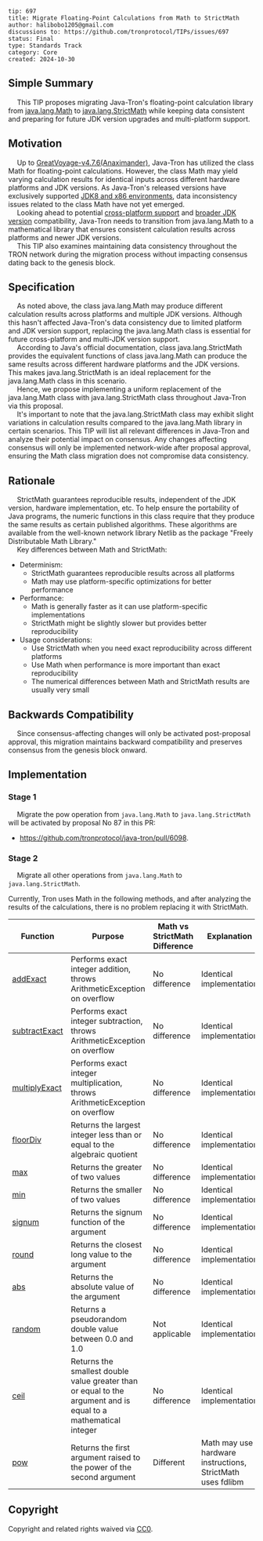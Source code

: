 ```
tip: 697
title: Migrate Floating-Point Calculations from Math to StrictMath	
author: halibobo1205@gmail.com
discussions to: https://github.com/tronprotocol/TIPs/issues/697
status: Final
type: Standards Track
category: Core
created: 2024-10-30
```

## Simple Summary

&ensp;&ensp; This TIP proposes migrating Java-Tron's floating-point calculation library from [java.lang.Math](https://docs.oracle.com/javase/8/docs/api/java/lang/Math.html) to [java.lang.StrictMath](https://docs.oracle.com/javase/8/docs/api/java/lang/StrictMath.html) while keeping data consistent and preparing for future JDK version upgrades and multi-platform support.  


## Motivation

&ensp;&ensp; Up to [GreatVoyage-v4.7.6(Anaximander)](https://github.com/tronprotocol/java-tron/releases/tag/GreatVoyage-v4.7.6), Java-Tron has utilized the class Math for floating-point calculations. However, the class Math may yield varying calculation results for identical inputs across different hardware platforms and JDK versions. As Java-Tron's released versions have exclusively supported [JDK8 and x86 environments](https://github.com/tronprotocol/java-tron?tab=readme-ov-file#running-java-tron), data inconsistency issues related to the class Math have not yet emerged.  
&ensp;&ensp; Looking ahead to potential [cross-platform support](https://github.com/tronprotocol/java-tron/issues/5954) and [broader JDK version](https://github.com/tronprotocol/java-tron/issues/5976) compatibility, Java-Tron needs to transition from java.lang.Math to a mathematical library that ensures consistent calculation results across platforms and newer JDK versions.  
&ensp;&ensp; This TIP also examines maintaining data consistency throughout the TRON network during the migration process without impacting consensus dating back to the genesis block.


## Specification

&ensp;&ensp; As noted above, the class java.lang.Math may produce different calculation results across platforms and multiple JDK versions. Although this hasn't affected Java-Tron's data consistency due to limited platform and JDK version support, replacing the java.lang.Math class is essential for future cross-platform and multi-JDK version support.  
&ensp;&ensp; According to Java's official documentation, class java.lang.StrictMath provides the equivalent functions of class java.lang.Math can produce the same results across different hardware platforms and the JDK versions. This makes java.lang.StrictMath is an ideal replacement for the java.lang.Math class in this scenario.  
&ensp;&ensp; Hence, we propose implementing a uniform replacement of the java.lang.Math class with java.lang.StrictMath class throughout Java-Tron via this proposal.  
&ensp;&ensp; It's important to note that the java.lang.StrictMath class may exhibit slight variations in calculation results compared to the java.lang.Math library in certain scenarios. This TIP will list all relevant differences in Java-Tron and analyze their potential impact on consensus. Any changes affecting consensus will only be implemented network-wide after proposal approval, ensuring the Math class migration does not compromise data consistency.  


## Rationale

&ensp;&ensp; StrictMath guarantees reproducible results, independent of the JDK version, hardware implementation, etc. To help ensure the portability of Java programs, the numeric functions in this class require that they produce the same results as certain published algorithms. These algorithms are available from the well-known network library Netlib as the package "Freely Distributable Math Library."  
&ensp;&ensp; Key differences between Math and StrictMath:  
- Determinism:
    - StrictMath guarantees reproducible results across all platforms
    - Math may use platform-specific optimizations for better performance
- Performance:
    - Math is generally faster as it can use platform-specific implementations
    - StrictMath might be slightly slower but provides better reproducibility
- Usage considerations:
    - Use StrictMath when you need exact reproducibility across different platforms
    - Use Math when performance is more important than exact reproducibility
    - The numerical differences between Math and StrictMath results are usually very small


## Backwards Compatibility

&ensp;&ensp; Since consensus-affecting changes will only be activated post-proposal approval, this migration maintains backward compatibility and preserves consensus from the genesis block onward.  


## Implementation

### Stage 1
&ensp;&ensp; Migrate the pow operation from `java.lang.Math` to `java.lang.StrictMath` will be activated by proposal No 87 in this PR:  
- https://github.com/tronprotocol/java-tron/pull/6098.

### Stage 2
&ensp;&ensp; Migrate all other operations from `java.lang.Math` to `java.lang.StrictMath`.

Currently, Tron uses Math in the following methods, and after analyzing the results of the calculations, there is no problem replacing it with StrictMath.  

| Function | Purpose | Math vs StrictMath Difference| Explanation |
|----------|---------|-------------------------------------|-------------|
| [addExact](https://docs.oracle.com/javase/8/docs/api/java/lang/Math.html#addExact-int-int-) | Performs exact integer addition, throws ArithmeticException on overflow | No difference | Identical implementation |
| [subtractExact](https://docs.oracle.com/javase/8/docs/api/java/lang/Math.html#subtractExact-int-int-) | Performs exact integer subtraction, throws ArithmeticException on overflow | No difference | Identical implementation |
| [multiplyExact](https://docs.oracle.com/javase/8/docs/api/java/lang/Math.html#multiplyExact-int-int-) | Performs exact integer multiplication, throws ArithmeticException on overflow | No difference | Identical implementation |
| [floorDiv](https://docs.oracle.com/javase/8/docs/api/java/lang/Math.html#floorDiv-int-int-) | Returns the largest integer less than or equal to the algebraic quotient | No difference | Identical implementation |
| [max](https://docs.oracle.com/javase/8/docs/api/java/lang/Math.html#max-int-int-) | Returns the greater of two values | No difference | Identical implementation |
| [min](https://docs.oracle.com/javase/8/docs/api/java/lang/Math.html#min-long-long-) | Returns the smaller of two values | No difference | Identical implementation |
| [signum](https://docs.oracle.com/javase/8/docs/api/java/lang/Math.html#signum-float-) | Returns the signum function of the argument | No difference | Identical implementation |
| [round](https://docs.oracle.com/javase/8/docs/api/java/lang/Math.html#round-double-) | Returns the closest long value to the argument | No difference | Identical implementation |
| [abs](https://docs.oracle.com/javase/8/docs/api/java/lang/Math.html#abs-double-) | Returns the absolute value of the argument | No difference | Identical implementation |
| [random](https://docs.oracle.com/javase/8/docs/api/java/lang/Math.html#random--) | Returns a pseudorandom double value between 0.0 and 1.0 | Not applicable | Identical implementation |
| [ceil](https://docs.oracle.com/javase/8/docs/api/java/lang/Math.html#ceil-double-) | Returns the smallest double value greater than or equal to the argument and is equal to a mathematical integer | No difference | Identical implementation |
| [pow](https://docs.oracle.com/javase/8/docs/api/java/lang/Math.html#pow-double-double-) | Returns the first argument raised to the power of the second argument | Different | Math may use hardware instructions, StrictMath uses fdlibm |


## Copyright

Copyright and related rights waived via [CC0](LICENSE.md).
